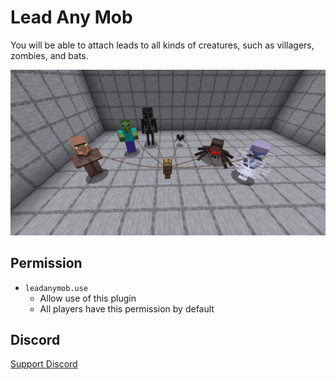 # Lead Any Mob
You will be able to attach leads to all kinds of creatures, such as villagers, zombies, and bats.

![ScreenShot](./images/screenshot.png)

## Permission
- `leadanymob.use`
  - Allow use of this plugin
  - All players have this permission by default

## Discord
[Support Discord](https://discord.gg/NDpvZZBCZG)
